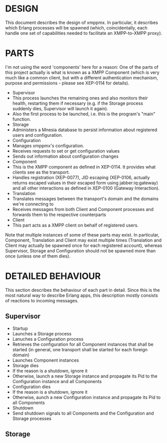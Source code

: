 DESIGN
=====
This document describes the design of xmppmx. In particular, it describes which Erlang processes will be spawned (which, coincidentally, each handle one set of capabilities needed to facilitate an XMPP-to-XMPP proxy).

PARTS
=====
I'm not using the word 'components' here for a reason: One of the parts of this project actually is what is known as a XMPP Component (which is very much like a common client, but with a different authentication mechanism, purpose and permissions - please see XEP-0114 for details).

 * Supervisor
  * This process launches the remaining ones and also monitors their health, restarting them if necessary (e.g. if the Storage process suddenly dies, Supervisor will launch it again).
  * Also the first process to be launched, i.e. this is the program's "main" function.
 * Storage
  * Administers a Mnesia database to persist information about registered users and configuration.
 * Configuration
  * Manages xmppmx's configuration.
  * Receives requests to set or get configuration values
  * Sends out information about configuration changes
 * Component
  * This is the XMPP component as defined in XEP-0114. It provides what clients see as the transport.
  * Handles registration (XEP-0077), JID escaping (XEP-0106, actually returns escaped values in their escaped form using jabber:iq:gateway) and all other interactions as defined in XEP-0100 (Gateway Interaction).
 * Translation
  * Translates messages between the transport's domain and the domains we're connecting to
  * Receives messages from both Client and Component processes and forwards them to the respective counterparts
 * Client
  * This part acts as a XMPP client on behalf of registered users.

Note that multiple instances of some of these parts may exist. In particular, Component, Translation and Client may exist multiple times (Translation and Client may actually be spawned once for each registered account), whereas Supervisor, Storage and Configuration should not be spawned more than once (unless one of them dies).


DETAILED BEHAVIOUR
=====
This section describes the behaviour of each part in detail. Since this is the most natural way to describe Erlang apps, this description mostly consists of reactions to incoming messages.

Supervisor
-----
 * Startup
  * Launches a Storage process
  * Lanuches a Configuration process
  * Retrieves the configuration for all Component instances that shall be started (in general, one transport shall be started for each foreign domain)
  * Launches Component instances
 * Storage dies
  * If the reason is a shutdown, ignore it
  * Otherwise, launch a new Storage instance and propagate its Pid to the Configuration instance and all Components
 * Configuration dies
  * If the reason is a shutdown, ignore it
  * Otherwise, aunch a new Configuration instance and propagate its Pid to all Components
 * Shutdown
  * Send shutdown signals to all Components and the Configuration and Storage processes

Storage
-----
